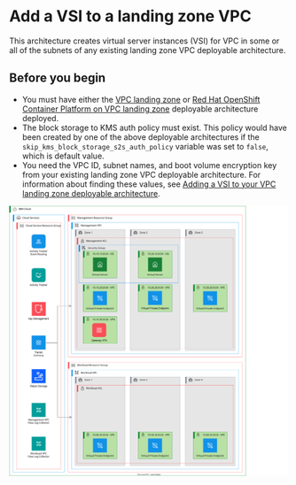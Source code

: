 # Add a VSI to a landing zone VPC

This architecture creates virtual server instances (VSI) for VPC in some or all of the subnets of any existing landing zone VPC deployable architecture.

## Before you begin

- You must have either the [VPC landing zone](https://cloud.ibm.com/catalog/architecture/deploy-arch-ibm-slz-vpc-9fc0fa64-27af-4fed-9dce-47b3640ba739-global) or [Red Hat OpenShift Container Platform on VPC landing zone](https://cloud.ibm.com/catalog/architecture/deploy-arch-ibm-slz-ocp-95fccffc-ae3b-42df-b6d9-80be5914d852-global) deployable architecture deployed.
- The block storage to KMS auth policy must exist. This policy would have been created by one of the above deployable architectures if the `skip_kms_block_storage_s2s_auth_policy` variable was set to `false`, which is default value.
- You need the VPC ID, subnet names, and boot volume encryption key from your existing landing zone VPC deployable architecture. For information about finding these values, see [Adding a VSI to your VPC landing zone deployable architecture](https://cloud.ibm.com/docs/secure-infrastructure-vpc?topic=secure-infrastructure-vpc-ext-with-vsi).

![Architecture diagram for adding a VSI to your VPC landing zone deployable architecture](https://raw.githubusercontent.com/terraform-ibm-modules/terraform-ibm-landing-zone/main/reference-architectures/vsi-extension.drawio.svg)
